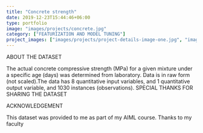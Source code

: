 ```yaml
---
title: "Concrete strength"
date: 2019-12-23T15:44:46+06:00
type: portfolio
image: "images/projects/concrete.jpg"
category: ["FEATURIZATION AND MODEL TUNING"]
project_images: ["images/projects/project-details-image-one.jpg", "images/projects/project-details-image-two.jpg"]
---
```


ABOUT THE DATASET

The actual concrete compressive strength (MPa) for a given mixture under a specific age (days) was determined from laboratory. Data is in raw form (not scaled).The data has 8 quantitative input variables, and 1 quantitative output variable, and 1030 instances (observations).
SPECIAL THANKS FOR SHARING THE DATASET

ACKNOWLEDGEMENT

This dataset was provided to me as part of my AIML course. Thanks to my faculty
